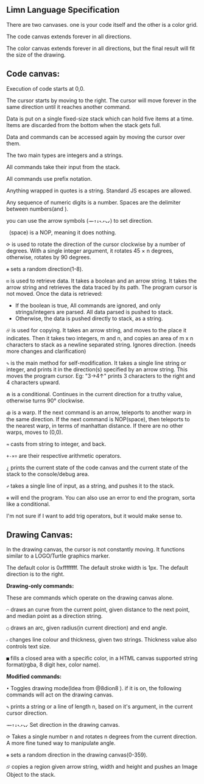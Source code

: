 ## Limn Language Specification

There are two canvases. one is your code itself and the other is a color grid.

The code canvas extends forever in all directions.

The color canvas extends forever in all directions, but the final result will fit the size of the drawing.

## Code canvas:

Execution of code starts at 0,0.

The cursor starts by moving to the right. The cursor will move forever in the same direction until it reaches another command.

Data is put on a single fixed-size stack which can hold five items at a time. Items are discarded from the bottom when the stack gets full.

Data and commands can be accessed again by moving the cursor over them.

The two main types are integers and a strings.

All commands take their input from the stack.

All commands use prefix notation.

Anything wrapped in quotes is a string. Standard JS escapes are allowed.

Any sequence of numeric digits is a number. Spaces are the delimiter between numbers(and ).

you can use the arrow symbols (`→←↑↓↖↗↘↙`) to set direction.

` `(space) is a NOP, meaning it does nothing.

`⟳` is used to rotate the direction of the cursor clockwise by a number of degrees. With a single integer argument, it rotates 45 × n degrees, otherwise, rotates by 90 degrees.

`⊛` sets a random direction(1-8).

`⊡` is used to retrieve data. It takes a boolean and an arrow string. It takes the arrow string and retrieves the data traced by its path. The program cursor is not moved.
Once the data is retrieved:
* If the boolean is true, All commands are ignored, and only strings/integers are parsed. All data parsed is pushed to stack.
* Otherwise, the data is pushed directly to stack, as a string.

`⮺` is used for copying. It takes an arrow string, and moves to the place it indicates. Then it takes two integers, m and n, and copies an area of m x n characters to stack as a newline separated string. Ignores direction. (needs more changes and clarification)

`✎` is the main method for self-modification. It takes a single line string or integer, and prints it in the direction(s) specified by an arrow string. This moves the program cursor.
Eg: "3→4↑" prints 3 characters to the right and 4 characters upward.

`⋒` is a conditional. Continues in the current direction for a truthy value, otherwise turns 90&deg; clockwise.

`꩜` is a warp. If the next command is an arrow, teleports to another warp in the same direction. If the next command is NOP(space), then teleports to the nearest warp, in terms of manhattan distance. If there are no other warps, moves to (0,0).

`≈` casts from string to integer, and back.

`+-×÷` are their respective arithmetic operators.

`¿` prints the current state of the code canvas and the current state of the stack to the console/debug area.

`⩫` takes a single line of input, as a string, and pushes it to the stack.

`⊗` will end the program. You can also use an error to end the program, sorta like a conditional.

I'm not sure if I want to add trig operators, but it would make sense to.

## Drawing Canvas:

In the drawing canvas, the cursor is not constantly moving. It functions similar to a LOGO/Turtle graphics marker.

The default color is 0xffffffff.
The default stroke width is 1px. 
The default direction is to the right.

**Drawing-only commands:**

These are commands which operate on the drawing canvas alone.

`⌒` draws an curve from the current point, given distance to the next point, and median point as a direction string.

`○` draws an arc, given radius(in current direction) and end angle.

`⸗` changes line colour and thickness, given two strings. Thickness value also controls text size.

`■` fills a closed area with a specific color, in a HTML canvas supported string format(rgba, 8 digit hex, color name).

**Modified commands:**

`•` Toggles drawing mode(Idea from @8dion8 ). if it is on, the following commands will act on the drawing canvas.

`✎` prints a string or a line of length n, based on it's argument, in the current cursor direction.

`→←↑↓↖↗↘↙` Set direction in the drawing canvas.

`⟳` Takes a single number n and rotates n degrees from the current direction. A more fine tuned way to manipulate angle.

`⊛` sets a random direction in the drawing canvas(0-359).

`⮺` copies a region given arrow string, width and height and pushes an Image Object to the stack.

